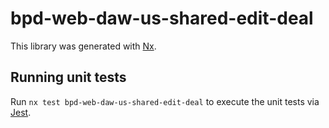 # bpd-web-daw-us-shared-edit-deal

This library was generated with [Nx](https://nx.dev).

## Running unit tests

Run `nx test bpd-web-daw-us-shared-edit-deal` to execute the unit tests via [Jest](https://jestjs.io).
